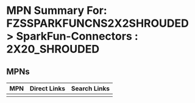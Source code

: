 



# MPN Summary For: FZSSPARKFUNCNS2X2SHROUDED > SparkFun-Connectors : 2X20_SHROUDED

## MPNs
  

|MPN|Direct Links|Search Links|
| :--- | :--- | :--- |
||||
